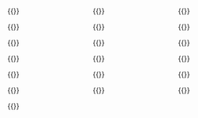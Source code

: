 <div style="height: 50px"></div>




<div class="gallery-container not-prose">
    <div class="gallery-item">{{<portfolio-figure src="images/Cognito_poster.jpg" width="1024px" height="724px">}}</div>
    <div class="gallery-item">{{<portfolio-figure src="images/Plaid_poster.jpg"  width="1024px" height="724px">}}</div>
    <div class="gallery-item">{{<portfolio-figure src="images/Transferwise_poster.jpg"  width="1024px" height="724px">}}</div>
    <div class="gallery-item">{{<portfolio-figure src="images/PhilipsHue3_poster.jpg"  width="1024px" height="724px">}}</div>
    <div class="gallery-item">{{<portfolio-figure src="images/PhilipsHue2_poster.jpg"  width="1024px" height="724px">}}</div>
    <div class="gallery-item">{{<portfolio-figure src="images/RemgeldFacturatie_poster.jpg"  width="1024px" height="724px">}}</div>
    <div class="gallery-item">{{<portfolio-figure src="images/Demeyere_poster.jpg"  width="1024px" height="724px">}}</div>
    <div class="gallery-item">{{<portfolio-figure src="images/Brickeffect_poster.jpg"  width="1024px" height="724px">}}</div>
    <div class="gallery-item">{{<portfolio-figure src="images/Nieuwsblad_poster.jpg"  width="1024px" height="724px">}}</div>
    <div class="gallery-item">{{<portfolio-figure src="images/LandscapeVideoCamera_poster.jpg"  width="1024px" height="724px">}}</div>
    <div class="gallery-item">{{<portfolio-figure src="images/SaecoAvanti_poster.jpg"  width="1024px" height="724px">}}</div>
    <div class="gallery-item">{{<portfolio-figure src="images/HuePos_poster.jpg"  width="1024px" height="724px">}}</div>
    <div class="gallery-item">{{<portfolio-figure src="images/SmartAir_poster.jpg"  width="1024px" height="724px">}}</div>
    <div class="gallery-item">{{<portfolio-figure src="images/eventapp_poster.jpg"  width="1024px" height="724px">}}</div>
    <div class="gallery-item">{{<portfolio-figure src="images/Tomorrowland_poster.jpg"  width="1024px" height="724px">}}</div>
    <div class="gallery-item">{{<portfolio-figure src="images/Eurosprinters_poster.jpg"  width="1024px" height="724px">}}</div>
    <div class="gallery-item">{{<portfolio-figure src="images/AirStudio_poster.jpg"  width="1024px" height="724px">}}</div>
    <div class="gallery-item">{{<portfolio-figure src="images/WiFileTransfer_poster.jpg"  width="1024px" height="724px">}}</div>
    <div class="gallery-item">{{<portfolio-figure src="images/Videodagboek_onepager.jpg"  width="1024px" height="724px">}}</div>
</div>

<style>
  /* Gallery Grid */
  .gallery-container {
    display: grid;
    grid-template-columns: 1fr;
    gap: 15px;
    max-width: 1000px;
    margin: 0 auto;
  }

  .gallery-item img {
    width: 100%;
    height: auto;
    object-fit: cover;
    border-radius: 5px;
    box-shadow: 0 4px 8px rgba(0, 0, 0, 0.1);
    cursor: pointer;
    transition: transform 0.3s ease;
    margin: 0px;
  }

  .gallery-item img:hover {
    transform: scale(1.05);
  }

  @media (min-width: 600px) {
    .gallery-container {
      grid-template-columns: repeat(2, 1fr);
    }
  }

  @media (min-width: 800px) {
    .gallery-container {
      grid-template-columns: repeat(3, 1fr);
    }
  }
</style>
